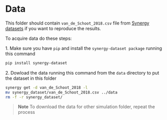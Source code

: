 # Data
This folder should contain `van_de_Schoot_2018.csv` file from [Synergy datasets](https://github.com/asreview/synergy-dataset) if you want to reproduce the results.

To acquire data do these steps:

1\. Make sure you have `pip` and install the `synergy-dataset package` running this command

```bash
pip install synergy-dataset
```

2\. Dowload the data running this command from the `data` directory to put the dataset in this folder
```bash
synergy get -d van_de_Schoot_2018 -l
mv synergy_dataset/van_de_Schoot_2018.csv ../data 
rm -f -r synergy_dataset/
```

> **Note**
> To download the data for other simulation folder, repeat the process